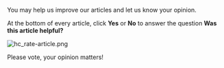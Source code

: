 You may help us improve our articles and let us know your opinion.

At the bottom of every article, click __Yes__ or __No__ to answer the question __Was this article helpful?__

![hc_rate-article.png](https://support.magento.com/hc/article_attachments/360016479152/hc_rate-article.png)

Please vote, your opinion matters!